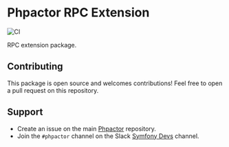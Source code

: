 Phpactor RPC Extension
======================

![CI](https://github.com/phpactor/rpc-extension/workflows/CI/badge.svg)

RPC extension package.

Contributing
------------

This package is open source and welcomes contributions! Feel free to open a
pull request on this repository.

Support
-------

- Create an issue on the main [Phpactor](https://github.com/phpactor/phpactor) repository.
- Join the `#phpactor` channel on the Slack [Symfony Devs](https://symfony.com/slack-invite) channel.


